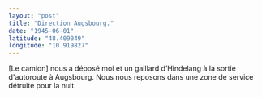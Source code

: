 ```yaml
---
layout: "post"
title: "Direction Augsbourg."
date: "1945-06-01"
latitude: "48.409049"
longitude: "10.919827"
---
```


[Le camion] nous a déposé moi et un gaillard d’Hindelang à la sortie d'autoroute à Augsbourg. Nous nous reposons dans une zone de service détruite pour la nuit.


<div class="histoire"></div>

<div class="commentaire"></div>